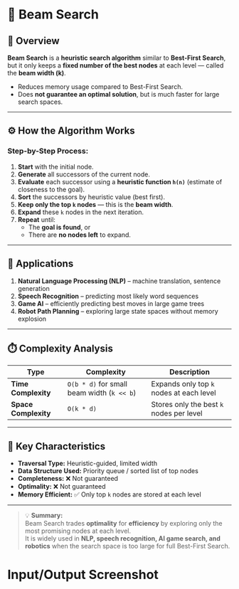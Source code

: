 # 🎯 Beam Search

## 🧠 Overview
**Beam Search** is a **heuristic search algorithm** similar to **Best-First Search**, but it only keeps a **fixed number of the best nodes** at each level — called the **beam width (k)**.  

- Reduces memory usage compared to Best-First Search.  
- Does **not guarantee an optimal solution**, but is much faster for large search spaces.  

---

## ⚙️ How the Algorithm Works
### Step-by-Step Process:
1. **Start** with the initial node.  
2. **Generate** all successors of the current node.  
3. **Evaluate** each successor using a **heuristic function `h(n)`** (estimate of closeness to the goal).  
4. **Sort** the successors by heuristic value (best first).  
5. **Keep only the top `k` nodes** — this is the **beam width**.  
6. **Expand** these `k` nodes in the next iteration.  
7. **Repeat** until:
   - The **goal is found**, or  
   - There are **no nodes left** to expand.

---

## 🧩 Applications
1. **Natural Language Processing (NLP)** – machine translation, sentence generation  
2. **Speech Recognition** – predicting most likely word sequences  
3. **Game AI** – efficiently predicting best moves in large game trees  
4. **Robot Path Planning** – exploring large state spaces without memory explosion  

---

## ⏱️ Complexity Analysis
| Type | Complexity | Description |
|------|-------------|-------------|
| **Time Complexity** | `O(b * d)` for small beam width (`k << b`) | Expands only top `k` nodes at each level |
| **Space Complexity** | `O(k * d)` | Stores only the best `k` nodes per level |

---

## 🧮 Key Characteristics
- **Traversal Type:** Heuristic-guided, limited width  
- **Data Structure Used:** Priority queue / sorted list of top nodes  
- **Completeness:** ❌ Not guaranteed  
- **Optimality:** ❌ Not guaranteed  
- **Memory Efficient:** ✅ Only top `k` nodes are stored at each level  

---

> 💡 **Summary:**  
> Beam Search trades **optimality** for **efficiency** by exploring only the most promising nodes at each level.  
> It is widely used in **NLP, speech recognition, AI game search, and robotics** when the search space is too large for full Best-First Search.


# Input/Output Screenshot
